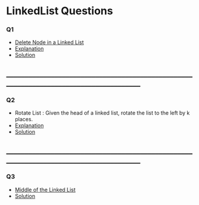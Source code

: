 <h1>LinkedList Questions</h1>

<h3>Q1</h3>
<ul>
<li><a href = "https://leetcode.com/problems/delete-node-in-a-linked-list/">Delete Node in a Linked List</a></li>
<li><a href = "https://docs.google.com/presentation/d/19gjPKcDh4TJIGIcW0-ZHhUhzWHNwmxz8kZoBkB39odU/edit?usp=sharing">Explanation</a></li>
<li><a href = "https://github.com/AbdullmenemFayez/Data-Structer-course-2022-2023/blob/main/LinkedList/solutions/Q1.java">Solution</a></li>
</ul>

<h2>______________________________________________________________________________________</h2>

<h3>Q2</h3>
<ul>
<li>Rotate List : Given the head of a linked list, rotate the list to the left by k places.</li>
<li><a href = "https://docs.google.com/presentation/d/1el0clbFqN6Ab4UhbqeUMq31ZrpEsgsKdg4_pH5vidE4/edit#slide=id.p">Explanation</a></li>
<li><a href = "https://github.com/AbdullmenemFayez/Data-Structer-course-2022-2023/blob/main/LinkedList/solutions/Q2.java">Solution</a></li>
</ul>

<h2>______________________________________________________________________________________</h2>

<h3>Q3</h3>
<ul>
<li><a href = "https://leetcode.com/problems/middle-of-the-linked-list/">Middle of the Linked List</a></li>
<li><a href = "https://github.com/AbdullmenemFayez/Data-Structer-course-2022-2023/blob/main/LinkedList/solutions/Q3.java">Solution</a></li>
</ul>
